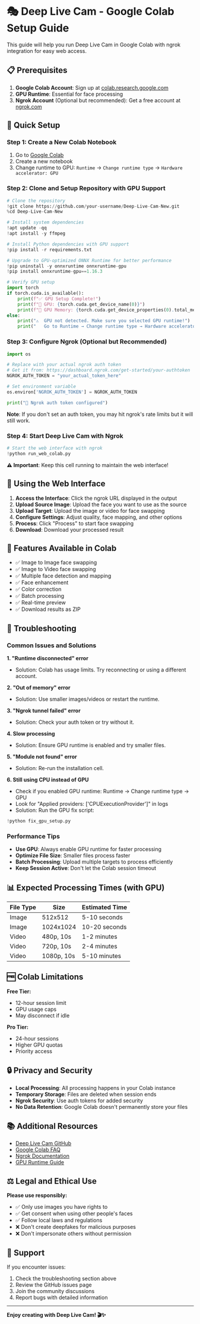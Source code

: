 # 🎭 Deep Live Cam - Google Colab Setup Guide

This guide will help you run Deep Live Cam in Google Colab with ngrok integration for easy web access.

## 📋 Prerequisites

1. **Google Colab Account**: Sign up at [colab.research.google.com](https://colab.research.google.com)
2. **GPU Runtime**: Essential for face processing
3. **Ngrok Account** (Optional but recommended): Get a free account at [ngrok.com](https://ngrok.com)

## 🚀 Quick Setup

### Step 1: Create a New Colab Notebook

1. Go to [Google Colab](https://colab.research.google.com)
2. Create a new notebook
3. Change runtime to GPU: `Runtime` → `Change runtime type` → `Hardware accelerator: GPU`

### Step 2: Clone and Setup Repository with GPU Support

```python
# Clone the repository
!git clone https://github.com/your-username/Deep-Live-Cam-New.git
%cd Deep-Live-Cam-New

# Install system dependencies
!apt update -qq
!apt install -y ffmpeg

# Install Python dependencies with GPU support
!pip install -r requirements.txt

# Upgrade to GPU-optimized ONNX Runtime for better performance
!pip uninstall -y onnxruntime onnxruntime-gpu
!pip install onnxruntime-gpu==1.16.3

# Verify GPU setup
import torch
if torch.cuda.is_available():
    print(f"✅ GPU Setup Complete!")
    print(f"🚀 GPU: {torch.cuda.get_device_name(0)}")
    print(f"💾 GPU Memory: {torch.cuda.get_device_properties(0).total_memory / 1024**3:.1f} GB")
else:
    print("⚠️  GPU not detected. Make sure you selected GPU runtime!")
    print("   Go to Runtime → Change runtime type → Hardware accelerator: GPU")
```

### Step 3: Configure Ngrok (Optional but Recommended)

```python
import os

# Replace with your actual ngrok auth token
# Get it from: https://dashboard.ngrok.com/get-started/your-authtoken
NGROK_AUTH_TOKEN = "your_actual_token_here"

# Set environment variable
os.environ['NGROK_AUTH_TOKEN'] = NGROK_AUTH_TOKEN

print("🔑 Ngrok auth token configured")
```

**Note**: If you don't set an auth token, you may hit ngrok's rate limits but it will still work.

### Step 4: Start Deep Live Cam with Ngrok

```python
# Start the web interface with ngrok
!python run_web_colab.py
```

**⚠️ Important**: Keep this cell running to maintain the web interface!

## 📱 Using the Web Interface

1. **Access the Interface**: Click the ngrok URL displayed in the output
2. **Upload Source Image**: Upload the face you want to use as the source
3. **Upload Target**: Upload the image or video for face swapping
4. **Configure Settings**: Adjust quality, face mapping, and other options
5. **Process**: Click "Process" to start face swapping
6. **Download**: Download your processed result

## 🎯 Features Available in Colab

- ✅ Image to Image face swapping
- ✅ Image to Video face swapping
- ✅ Multiple face detection and mapping
- ✅ Face enhancement
- ✅ Color correction
- ✅ Batch processing
- ✅ Real-time preview
- ✅ Download results as ZIP

## 🔧 Troubleshooting

### Common Issues and Solutions

**1. "Runtime disconnected" error**

- Solution: Colab has usage limits. Try reconnecting or using a different account.

**2. "Out of memory" error**

- Solution: Use smaller images/videos or restart the runtime.

**3. "Ngrok tunnel failed" error**

- Solution: Check your auth token or try without it.

**4. Slow processing**

- Solution: Ensure GPU runtime is enabled and try smaller files.

**5. "Module not found" error**

- Solution: Re-run the installation cell.

**6. Still using CPU instead of GPU**

- Check if you enabled GPU runtime: Runtime → Change runtime type → GPU
- Look for "Applied providers: ['CPUExecutionProvider']" in logs
- Solution: Run the GPU fix script:

```python
!python fix_gpu_setup.py
```

### Performance Tips

- **Use GPU**: Always enable GPU runtime for faster processing
- **Optimize File Size**: Smaller files process faster
- **Batch Processing**: Upload multiple targets to process efficiently
- **Keep Session Active**: Don't let the Colab session timeout

## 📊 Expected Processing Times (with GPU)

| File Type | Size       | Estimated Time |
| --------- | ---------- | -------------- |
| Image     | 512x512    | 5-10 seconds   |
| Image     | 1024x1024  | 10-20 seconds  |
| Video     | 480p, 10s  | 1-2 minutes    |
| Video     | 720p, 10s  | 2-4 minutes    |
| Video     | 1080p, 10s | 5-10 minutes   |

## 🆓 Colab Limitations

**Free Tier:**

- 12-hour session limit
- GPU usage caps
- May disconnect if idle

**Pro Tier:**

- 24-hour sessions
- Higher GPU quotas
- Priority access

## 🔒 Privacy and Security

- **Local Processing**: All processing happens in your Colab instance
- **Temporary Storage**: Files are deleted when session ends
- **Ngrok Security**: Use auth tokens for added security
- **No Data Retention**: Google Colab doesn't permanently store your files

## 📚 Additional Resources

- [Deep Live Cam GitHub](https://github.com/your-username/Deep-Live-Cam-New)
- [Google Colab FAQ](https://research.google.com/colaboratory/faq.html)
- [Ngrok Documentation](https://ngrok.com/docs)
- [GPU Runtime Guide](https://colab.research.google.com/notebooks/gpu.ipynb)

## ⚖️ Legal and Ethical Use

**Please use responsibly:**

- ✅ Only use images you have rights to
- ✅ Get consent when using other people's faces
- ✅ Follow local laws and regulations
- ❌ Don't create deepfakes for malicious purposes
- ❌ Don't impersonate others without permission

## 🤝 Support

If you encounter issues:

1. Check the troubleshooting section above
2. Review the GitHub issues page
3. Join the community discussions
4. Report bugs with detailed information

---

**Enjoy creating with Deep Live Cam! 🎬✨**
